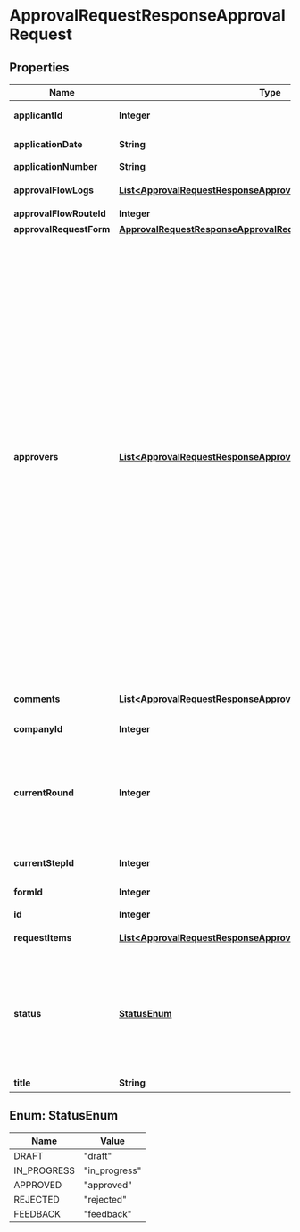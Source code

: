 

# ApprovalRequestResponseApprovalRequest

## Properties

Name | Type | Description | Notes
------------ | ------------- | ------------- | -------------
**applicantId** | **Integer** | 申請者のユーザーID | 
**applicationDate** | **String** | 申請日 (yyyy-mm-dd) | 
**applicationNumber** | **String** | 申請No. | 
**approvalFlowLogs** | [**List&lt;ApprovalRequestResponseApprovalRequestApprovalFlowLogs&gt;**](ApprovalRequestResponseApprovalRequestApprovalFlowLogs.md) | 各種申請の承認履歴（配列） | 
**approvalFlowRouteId** | **Integer** | 申請経路ID | 
**approvalRequestForm** | [**ApprovalRequestResponseApprovalRequestApprovalRequestForm**](ApprovalRequestResponseApprovalRequestApprovalRequestForm.md) |  | 
**approvers** | [**List&lt;ApprovalRequestResponseApprovalRequestApprovers&gt;**](ApprovalRequestResponseApprovalRequestApprovers.md) | 承認者（配列）   承認ステップのresource_typeがunspecified (指定なし)の場合はapproversはレスポンスに含まれません。   しかし、resource_typeがunspecifiedの承認ステップにおいて誰かが承認・却下・差し戻しのいずれかのアクションを取った後は、    approversはレスポンスに含まれるようになります。    その場合approversにはアクションを行ったステップのIDとアクションを行ったユーザーのIDが含まれます。 | 
**comments** | [**List&lt;ApprovalRequestResponseApprovalRequestComments&gt;**](ApprovalRequestResponseApprovalRequestComments.md) | 各種申請のコメント一覧（配列） | 
**companyId** | **Integer** | 事業所ID | 
**currentRound** | **Integer** | 現在のround。差し戻し等により申請がstepの最初からやり直しになるとroundの値が増えます。 | 
**currentStepId** | **Integer** | 現在承認ステップID | 
**formId** | **Integer** | 申請フォームID | 
**id** | **Integer** | 各種申請ID | 
**requestItems** | [**List&lt;ApprovalRequestResponseApprovalRequestRequestItems&gt;**](ApprovalRequestResponseApprovalRequestRequestItems.md) | 各種申請の項目一覧（配列） | 
**status** | [**StatusEnum**](#StatusEnum) | 申請ステータス(draft:下書き, in_progress:申請中, approved:承認済, rejected:却下, feedback:差戻し) | 
**title** | **String** | 申請タイトル | 



## Enum: StatusEnum

Name | Value
---- | -----
DRAFT | &quot;draft&quot;
IN_PROGRESS | &quot;in_progress&quot;
APPROVED | &quot;approved&quot;
REJECTED | &quot;rejected&quot;
FEEDBACK | &quot;feedback&quot;



